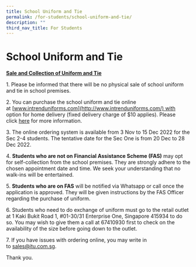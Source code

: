 ```yaml
---
title: School Uniform and Tie
permalink: /for-students/school-uniform-and-tie/
description: ""
third_nav_title: For Students
---
```


School Uniform and Tie
======================


<u><b>Sale and Collection of Uniform and Tie</b></u>

1\. Please be informed that there will be no physical sale of school uniform and tie in school premises.

  

2\. You can purchase the school uniform and tie online at [www.intrenduniforms.com](http://www.intrenduniforms.com/) with option for home delivery (fixed delivery charge of $10 applies). Please click [here](https://bedoksouthsec.moe.edu.sg/qql/slot/u755/Information%20and%20Links/For%20Students/Sale%20of%20Uniforms%202023_BDSS%20002.pdf) for more information.

  

3\. The online ordering system is available from 3 Nov to 15 Dec 2022 for the Sec 2-4 students. The tentative date for the Sec One is from 20 Dec to 28 Dec 2022.

  

4. **Students who are not on Financial Assistance Scheme (FAS)** may opt for self-collection from the school premises. They are strongly adhere to the chosen appointment date and time. We seek your understanding that no walk-ins will be entertained.

  

5. **Students who are on FAS** will be notified via Whatsapp or call once the application is approved. They will be given instructions by the FAS Officer regarding the purchase of uniform.

  

6\. Students who need to do exchange of uniform must go to the retail outlet at 1 Kaki Bukit Road 1, #01-30/31 Enterprise One, Singapore 415934 to do so. You may wish to give them a call at 67410930 first to check on the availability of the size before going down to the outlet.

  

7\. If you have issues with ordering online, you may write in to sales@itu.com.sg.

  

Thank you.